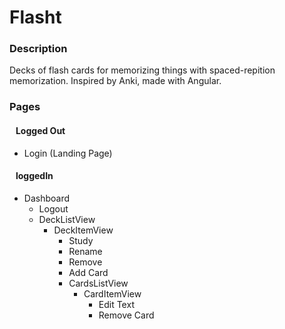 # Flasht

### Description

Decks of flash cards for memorizing things with spaced-repition memorization.
Inspired by Anki, made with Angular.

### Pages

#### &nbsp;&nbsp; Logged Out

- Login (Landing Page)

#### &nbsp;&nbsp; loggedIn
- Dashboard
    - Logout
    - DeckListView
        - DeckItemView
            - Study 
            - Rename 
            - Remove
            - Add Card
            - CardsListView
                - CardItemView
                    - Edit Text
                    - Remove Card
